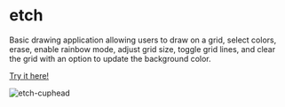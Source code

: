 # etch
Basic drawing application allowing users to draw on a grid, select colors, erase, enable rainbow mode, adjust grid size, toggle grid lines, and clear the grid with an option to update the background color.

[Try it here!](https://angeldlg.github.io/etch/)

![etch-cuphead](https://github.com/angeldlg/etch/assets/44849133/810322ab-bdd5-4693-9509-a656fb195609)
